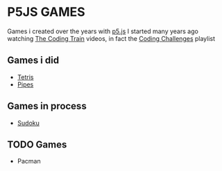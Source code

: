 # P5JS GAMES
Games i created over the years with [p5.js](https://p5js.org) 
I started many years ago watching [The Coding Train](https://www.youtube.com/@TheCodingTrain) videos, in fact the [Coding Challenges](https://www.youtube.com/watch?v=17WoOqgXsRM&list=PLRqwX-V7Uu6ZiZxtDDRCi6uhfTH4FilpH) playlist

## Games i did
- [Tetris](./tetris/)
- [Pipes](./pipes/)

## Games in process
- [Sudoku](./sudoku/)

## TODO Games
- Pacman
